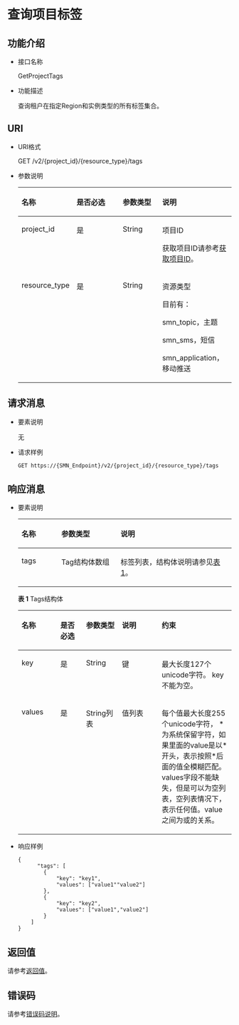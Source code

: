 # 查询项目标签<a name="smn_api_56006"></a>

## 功能介绍<a name="section4995141120217"></a>

-   接口名称

    GetProjectTags


-   功能描述

    查询租户在指定Region和实例类型的所有标签集合。


## URI<a name="section1999581115219"></a>

-   URI格式

    GET /v2/\{project\_id\}/\{resource\_type\}/tags

-   参数说明

    <a name="table1710612152111"></a>
    <table><thead align="left"><tr id="row5167161218218"><th class="cellrowborder" valign="top" width="21.84%" id="mcps1.1.5.1.1"><p id="p216712123213"><a name="p216712123213"></a><a name="p216712123213"></a>名称</p>
    </th>
    <th class="cellrowborder" valign="top" width="24.14%" id="mcps1.1.5.1.2"><p id="p616715121219"><a name="p616715121219"></a><a name="p616715121219"></a>是否必选</p>
    </th>
    <th class="cellrowborder" valign="top" width="19.54%" id="mcps1.1.5.1.3"><p id="p191671312162117"><a name="p191671312162117"></a><a name="p191671312162117"></a>参数类型</p>
    </th>
    <th class="cellrowborder" valign="top" width="34.48%" id="mcps1.1.5.1.4"><p id="p11167171282115"><a name="p11167171282115"></a><a name="p11167171282115"></a>说明</p>
    </th>
    </tr>
    </thead>
    <tbody><tr id="row61671612152120"><td class="cellrowborder" valign="top" width="21.84%" headers="mcps1.1.5.1.1 "><p id="p15167712142119"><a name="p15167712142119"></a><a name="p15167712142119"></a>project_id</p>
    </td>
    <td class="cellrowborder" valign="top" width="24.14%" headers="mcps1.1.5.1.2 "><p id="p816781216216"><a name="p816781216216"></a><a name="p816781216216"></a>是</p>
    </td>
    <td class="cellrowborder" valign="top" width="19.54%" headers="mcps1.1.5.1.3 "><p id="p716731217212"><a name="p716731217212"></a><a name="p716731217212"></a>String</p>
    </td>
    <td class="cellrowborder" valign="top" width="34.48%" headers="mcps1.1.5.1.4 "><p id="p12167412162111"><a name="p12167412162111"></a><a name="p12167412162111"></a>项目ID</p>
    <p id="p118812918506"><a name="p118812918506"></a><a name="p118812918506"></a>获取项目ID请参考<a href="获取项目ID.md">获取项目ID</a>。</p>
    </td>
    </tr>
    <tr id="row416718122211"><td class="cellrowborder" valign="top" width="21.84%" headers="mcps1.1.5.1.1 "><p id="p99531421797"><a name="p99531421797"></a><a name="p99531421797"></a>resource_type</p>
    </td>
    <td class="cellrowborder" valign="top" width="24.14%" headers="mcps1.1.5.1.2 "><p id="p1495310421799"><a name="p1495310421799"></a><a name="p1495310421799"></a>是</p>
    </td>
    <td class="cellrowborder" valign="top" width="19.54%" headers="mcps1.1.5.1.3 "><p id="p149531342296"><a name="p149531342296"></a><a name="p149531342296"></a>String</p>
    </td>
    <td class="cellrowborder" valign="top" width="34.48%" headers="mcps1.1.5.1.4 "><p id="p52661238184213"><a name="p52661238184213"></a><a name="p52661238184213"></a>资源类型</p>
    <p id="p1034904075316"><a name="p1034904075316"></a><a name="p1034904075316"></a>目前有：</p>
    <p id="p14550953686"><a name="p14550953686"></a><a name="p14550953686"></a>smn_topic，主题</p>
    <p id="p8682201993"><a name="p8682201993"></a><a name="p8682201993"></a>smn_sms，短信</p>
    <p id="p278251314214"><a name="p278251314214"></a><a name="p278251314214"></a>smn_application，移动推送</p>
    </td>
    </tr>
    </tbody>
    </table>


## 请求消息<a name="section142631216210"></a>

-   要素说明

    无


-   请求样例

    ```
    GET https://{SMN_Endpoint}/v2/{project_id}/{resource_type}/tags
    ```


## 响应消息<a name="section172616120211"></a>

-   要素说明

    <a name="table1226141212116"></a>
    <table><thead align="left"><tr id="row1167171216218"><th class="cellrowborder" valign="top" width="18.63%" id="mcps1.1.4.1.1"><p id="p016731216215"><a name="p016731216215"></a><a name="p016731216215"></a>名称</p>
    </th>
    <th class="cellrowborder" valign="top" width="27.73%" id="mcps1.1.4.1.2"><p id="p131679120217"><a name="p131679120217"></a><a name="p131679120217"></a>参数类型</p>
    </th>
    <th class="cellrowborder" valign="top" width="53.64%" id="mcps1.1.4.1.3"><p id="p19167212182113"><a name="p19167212182113"></a><a name="p19167212182113"></a>说明</p>
    </th>
    </tr>
    </thead>
    <tbody><tr id="row3167151282112"><td class="cellrowborder" valign="top" width="18.63%" headers="mcps1.1.4.1.1 "><p id="p8167151292115"><a name="p8167151292115"></a><a name="p8167151292115"></a>tags</p>
    </td>
    <td class="cellrowborder" valign="top" width="27.73%" headers="mcps1.1.4.1.2 "><p id="p016751262114"><a name="p016751262114"></a><a name="p016751262114"></a>Tag结构体数组</p>
    </td>
    <td class="cellrowborder" valign="top" width="53.64%" headers="mcps1.1.4.1.3 "><p id="p616718127213"><a name="p616718127213"></a><a name="p616718127213"></a>标签列表，结构体说明请参见<a href="#table7893236124418">表1</a>。</p>
    </td>
    </tr>
    </tbody>
    </table>

    **表 1**  Tags结构体

    <a name="table7893236124418"></a>
    <table><thead align="left"><tr id="smn_api_56001_row12526442141213"><th class="cellrowborder" valign="top" width="18.16%" id="mcps1.2.6.1.1"><p id="smn_api_56001_p1252612428129"><a name="smn_api_56001_p1252612428129"></a><a name="smn_api_56001_p1252612428129"></a>名称</p>
    </th>
    <th class="cellrowborder" valign="top" width="12.030000000000001%" id="mcps1.2.6.1.2"><p id="smn_api_56001_p852612421125"><a name="smn_api_56001_p852612421125"></a><a name="smn_api_56001_p852612421125"></a>是否必选</p>
    </th>
    <th class="cellrowborder" valign="top" width="16.81%" id="mcps1.2.6.1.3"><p id="smn_api_56001_p14526542121214"><a name="smn_api_56001_p14526542121214"></a><a name="smn_api_56001_p14526542121214"></a>参数类型</p>
    </th>
    <th class="cellrowborder" valign="top" width="18.65%" id="mcps1.2.6.1.4"><p id="smn_api_56001_p17526124281215"><a name="smn_api_56001_p17526124281215"></a><a name="smn_api_56001_p17526124281215"></a>说明</p>
    </th>
    <th class="cellrowborder" valign="top" width="34.35%" id="mcps1.2.6.1.5"><p id="smn_api_56001_p12294162622414"><a name="smn_api_56001_p12294162622414"></a><a name="smn_api_56001_p12294162622414"></a>约束</p>
    </th>
    </tr>
    </thead>
    <tbody><tr id="smn_api_56001_row1526194218129"><td class="cellrowborder" valign="top" width="18.16%" headers="mcps1.2.6.1.1 "><p id="smn_api_56001_p65262427126"><a name="smn_api_56001_p65262427126"></a><a name="smn_api_56001_p65262427126"></a>key</p>
    </td>
    <td class="cellrowborder" valign="top" width="12.030000000000001%" headers="mcps1.2.6.1.2 "><p id="smn_api_56001_p4526154211123"><a name="smn_api_56001_p4526154211123"></a><a name="smn_api_56001_p4526154211123"></a>是</p>
    </td>
    <td class="cellrowborder" valign="top" width="16.81%" headers="mcps1.2.6.1.3 "><p id="smn_api_56001_p35261242171216"><a name="smn_api_56001_p35261242171216"></a><a name="smn_api_56001_p35261242171216"></a>String</p>
    </td>
    <td class="cellrowborder" valign="top" width="18.65%" headers="mcps1.2.6.1.4 "><p id="smn_api_56001_p552604213129"><a name="smn_api_56001_p552604213129"></a><a name="smn_api_56001_p552604213129"></a>键</p>
    </td>
    <td class="cellrowborder" valign="top" width="34.35%" headers="mcps1.2.6.1.5 "><p id="smn_api_56001_p6294172612244"><a name="smn_api_56001_p6294172612244"></a><a name="smn_api_56001_p6294172612244"></a>最大长度127个unicode字符。 key不能为空。</p>
    </td>
    </tr>
    <tr id="smn_api_56001_row55261142141216"><td class="cellrowborder" valign="top" width="18.16%" headers="mcps1.2.6.1.1 "><p id="smn_api_56001_p1852614219127"><a name="smn_api_56001_p1852614219127"></a><a name="smn_api_56001_p1852614219127"></a>values</p>
    </td>
    <td class="cellrowborder" valign="top" width="12.030000000000001%" headers="mcps1.2.6.1.2 "><p id="smn_api_56001_p11526104271211"><a name="smn_api_56001_p11526104271211"></a><a name="smn_api_56001_p11526104271211"></a>是</p>
    </td>
    <td class="cellrowborder" valign="top" width="16.81%" headers="mcps1.2.6.1.3 "><p id="smn_api_56001_p45262426129"><a name="smn_api_56001_p45262426129"></a><a name="smn_api_56001_p45262426129"></a>String列表</p>
    </td>
    <td class="cellrowborder" valign="top" width="18.65%" headers="mcps1.2.6.1.4 "><p id="smn_api_56001_p152694220126"><a name="smn_api_56001_p152694220126"></a><a name="smn_api_56001_p152694220126"></a>值列表</p>
    </td>
    <td class="cellrowborder" valign="top" width="34.35%" headers="mcps1.2.6.1.5 "><p id="smn_api_56001_p18294152612244"><a name="smn_api_56001_p18294152612244"></a><a name="smn_api_56001_p18294152612244"></a>每个值最大长度255个unicode字符， *为系统保留字符，如果里面的value是以*开头，表示按照*后面的值全模糊匹配。values字段不能缺失，但是可以为空列表，空列表情况下，表示任何值。value之间为或的关系。</p>
    </td>
    </tr>
    </tbody>
    </table>


-   响应样例

    ```
    {
          "tags": [
            {
                "key": "key1",
                "values": ["value1""value2"]
            },
            {
                "key": "key2",
                "values": ["value1","value2"]
            }
        ]
    }
    ```


## 返回值<a name="section242171292113"></a>

请参考[返回值](返回值.md)。

## 错误码<a name="section73211020122511"></a>

请参考[错误码说明](错误码说明.md)。

